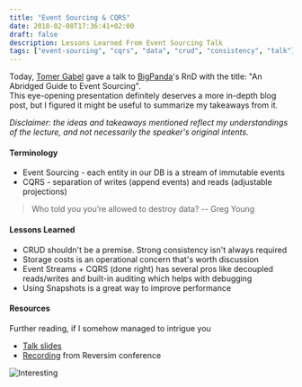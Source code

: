 ```yaml
---
title: "Event Sourcing & CQRS"
date: 2018-02-08T17:36:41+02:00
draft: false
description: Lessons Learned From Event Sourcing Talk
tags: ["event-sourcing", "cqrs", "data", "crud", "consistency", "talk"]
---
```

Today, [Tomer Gabel](@tomerg) gave a talk to [BigPanda](https://bigpanda.io/)'s RnD with the title: "An Abridged Guide to
Event Sourcing".    
This eye-opening presentation definitely deserves a more in-depth blog post, but I figured it might be
useful to summarize my takeaways from it.

_Disclaimer: the ideas and takeaways mentioned reflect my understandings of the lecture, and not necessarily the speaker's original intents._

#### Terminology
* Event Sourcing - each entity in our DB is a stream of immutable events
* CQRS - separation of writes (append events) and reads (adjustable projections)

> Who told you you’re allowed to destroy data?
-- Greg Young

#### Lessons Learned
* CRUD shouldn't be a premise. Strong consistency isn't always required
* Storage costs is an operational concern that's worth discussion
* Event Streams + CQRS (done right) has several pros like decoupled reads/writes and built-in
  auditing which helps with debugging
* Using Snapshots is a great way to improve performance

#### Resources
Further reading, if I somehow managed to intrigue you

* [Talk slides](/event_sourcing_slides.pdf)
* [Recording](https://youtu.be/AvRnY9pDmSw) from Reversim conference

![Interesting](https://media.giphy.com/media/eKDp7xvUdbCrC/giphy.gif)
